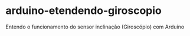 # arduino-etendendo-giroscopio
Entendo o funcionamento do sensor inclinação (Giroscópio) com Arduino
